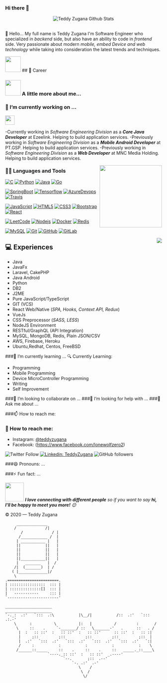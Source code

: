 ### Hi there 👋

<div align="center">
  <img src="https://github-readme-stats.vercel.app/api?username=kevinmel2000&show_icons=true&theme=dracula" alt="Teddy Zugana Github Stats">
</div>
<br>

👋 Hello... My full name is Teddy Zugana I'm Software Engineer who specialized in *backend* side, but also have an ability to code in *frontend* side. Very passionate about modern *mobile, embed Device and web technology* while taking into consideration the latest trends and techniques.

<img src="https://media.giphy.com/media/12oufCB0MyZ1Go/giphy.gif" width="50">
## 💼 Career

### <img src="https://media.giphy.com/media/VgCDAzcKvsR6OM0uWg/giphy.gif" width="50"> A little more about me...  


### 🔭 I’m currently working on ...

<img src="https://media.giphy.com/media/WUlplcMpOCEmTGBtBW/giphy.gif" width="30"> 

   -Currently working in *Software Engineering Division* as a ***Core Java Developer*** at Ezeelink. Helping to build application services.
   -Previously working in *Software Engineering Division* as a ***Mobile Android Developer*** at PT.GSP. Helping to build application services.
   -Previously working in *Software Engineering Division* as a ***Web Developer*** at MNC Media Holding. Helping to build application services.



<img align='right' src='https://user-images.githubusercontent.com/5713670/87202985-820dcb80-c2b6-11ea-9f56-7ec461c497c3.gif' width='200"'>

### 👨‍💻 Languages and Tools
[![C](https://img.shields.io/badge/-A8B9CC?style=flat&logo=c&logoColor=white&link=https://github.com/hritik5102)](https://github.com/hritik5102) 
[![Python](https://img.shields.io/badge/-Python-black?style=flat&logo=python&link=https://github.com/hritik5102)](https://github.com/hritik5102) 
[![Java](https://img.shields.io/badge/Java-orange?style=flat&logo=java&logoColor=white&link=https://github.com/hritik5102)](https://github.com/hritik5102) 
[![Go](https://img.shields.io/badge/-Go-black?style=flat&logo=go&link=https://github.com/hritik5102)](https://github.com/hritik5102) 

[![SpringBoot](https://img.shields.io/badge/-Springboot-black?style=flat&logo=spring&link=https://github.com/hritik5102)](https://github.com/hritik5102) 
[![Tensorflow](https://img.shields.io/badge/-Tensorflow-gray?style=flat&logo=tensorflow&link=https://github.com/hritik5102)](https://github.com/hritik5102) 
[![AzureDevops](https://img.shields.io/badge/-AzureDevops-0175C2?style=flat&logo=azureDevops&link=https://github.com/hritik5102)](https://github.com/hritik5102) 
[![Travis](https://img.shields.io/badge/-Travis-red?style=flat&logo=travis&link=https://github.com/hritik5102)](https://github.com/hritik5102) 

[![JavaScript](https://img.shields.io/badge/-JavaScript-black?style=flat&logo=javascript&link=https://github.com/hritik5102)](https://github.com/hritik5102) 
[![HTML5](https://img.shields.io/badge/-HTML5-E34F26?style=flat&logo=html5&logoColor=white&link=https://github.com/hritik5102)](https://github.com/hritik5102) 
[![CSS3](https://img.shields.io/badge/-CSS3-1572B6?style=flat&logo=css3&link=https://github.com/hritik5102)](https://github.com/hritik5102) 
[![Bootstrap](https://img.shields.io/badge/-Bootstrap-563D7C?style=flat&logo=bootstrap&link=https://github.com/hritik5102)](https://github.com/hritik5102) 
[![React](https://img.shields.io/badge/-React-black?style=flat&logo=react&link=https://github.com/hritik5102)](https://github.com/hritik5102) 

[![LeetCode](https://img.shields.io/badge/-LeetCode-02569B?style=flat&logo=leetCode&link=https://github.com/hritik5102)](https://github.com/hritik5102)
[![Nodejs](https://img.shields.io/badge/-Nodejs-black?style=flat&logo=Node.js&link=https://github.com/hritik5102)](https://github.com/hritik5102) 
[![Docker](https://img.shields.io/badge/-Docker-black?style=flat&logo=docker&link=https://github.com/hritik5102)](https://github.com/hritik5102) 
[![Redis](https://img.shields.io/badge/-Redis-black?style=flat&logo=redis&link=https://github.com/hritik5102)](https://github.com/hritik5102) 

[![MySQL](https://img.shields.io/badge/-MySQL-black?style=flat&logo=mysql&link=https://github.com/hritik5102)](https://github.com/hritik5102)
[![Git](https://img.shields.io/badge/-Git-black?style=flat&logo=git&link=https://github.com/hritik5102)](https://github.com/hritik5102) 
[![GitHub](https://img.shields.io/badge/-GitHub-181717?style=flat&logo=github&link=https://github.com/hritik5102)](https://github.com/hritik5102)
[![GitLab](https://img.shields.io/badge/-GitLab-FCA121?style=flat&logo=gitlab&link=https://github.com/hritik5102)](https://gitlab.com/hritik5102) 

 
<img align='right' src='https://camo.githubusercontent.com/410dd0b1b800cd1e13965237beee2a32474be978/68747470733a2f2f6d656469612e67697068792e636f6d2f6d656469612f4d3967624264396e6244724f5475314d71782f67697068792e676966'>

## 💻 Experiences
- Java
- JavaFx
- Laravel, CakePHP
- Java Android
- Python
- DB2
- J2ME
- Pure JavaScript/TypeScript
- GIT (VCS)
- React Web/Native (*SPA, Hooks, Context API, Redux*)
- VueJs
- CSS Preprocessor (*SASS, LESS*)
- NodeJS Environment 
- RESTful/GraphQL (API Integration)
- MySQL, MongoDB, Redis, Plain JSON/CSV
- AWS, Firebase, Heroku
- Ubuntu,Redhat, Centos, FreeBSD

  
###🌱 I’m currently learning ... 🔍 Currently Learning:
- Programming
- Mobile Programming
- Device MicroController Programming
- Writing
- Self Improvement

###👯 I’m looking to collaborate on ...
###🤔 I’m looking for help with ...
###💬 Ask me about ...

###📫 How to reach me:
### 🚀 How to reach me:
- Instagram: [@teddyzugana](https://www.instagram.com/teddyzugana/)
- Facebook: (https://www.facebook.com/lonewolfzero2)

![Twitter Follow](https://img.shields.io/twitter/follow/Teddy_Zugana?label=Follow)
[![Linkedin: TeddyZugana](https://img.shields.io/badge/-TeddyZugana-blue?style=flat-square&logo=Linkedin&logoColor=white&link=https://www.linkedin.com/in/teddy-zugana-27333096/)](https://www.linkedin.com/in/teddy-zugana-27333096/)
![GitHub followers](https://img.shields.io/github/followers/kevinmel2000?label=Follow&style=social)



###😄 Pronouns: ...

###⚡ Fun fact: ...

<img src="https://media.giphy.com/media/LnQjpWaON8nhr21vNW/giphy.gif" width="60"> <em><b>I love connecting with different people</b> so if you want to say <b>hi, I'll be happy to meet you more!</b> 😊</em>


© 2020 — Teddy Zugana


		
```	     
	 ______________
	/             /|
       /             / |
      /____________ /  |
     | ___________ |   |
     ||           ||   |
     ||           ||   |
     ||           ||   |
     ||___________||   |
     |   _______   |  /
    /|  (_______)  | /
   ( |_____________|/
    \
.=======================.
| ::::::::::::::::  ::: |
| ::::::::::::::[]  ::: |
|   -----------     ::: |
`-----------------------'

_____________________                              _____________________
`-._:  .:'   `:::  .:\           |\__/|           /::  .:'   `:::  .:.-'
    \      :          \          |:   |          /         :       /    
     \     ::    .     `-_______/ ::   \_______-'   .      ::   . /      
      |  :   :: ::'  :   :: ::'  :   :: ::'      :: ::'  :   :: :|       
      |     ;::         ;::         ;::         ;::         ;::  |       
      |  .:'   `:::  .:'   `:::  .:'   `:::  .:'   `:::  .:'   `:|       
      /     :           :           :           :           :    \       
     /______::_____     ::    .     ::    .     ::   _____._::____\      
                   `----._:: ::'  :   :: ::'  _.----'                    
                          `--.       ;::  .--'                           
                              `-. .:'  .-'                               
                                 \    /                            
                                  \  /                                   
                                   \/ 
```

